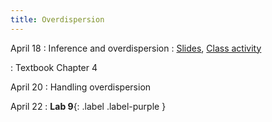```yaml
---
title: Overdispersion
---
```


April 18
: Inference and overdispersion
  : [Slides](https://sta279-s22.github.io/slides/lecture_28.html), [Class activity](https://sta279-s22.github.io/class_activities/ca_lecture_28.html)
  
: Textbook Chapter 4

April 20
: Handling overdispersion

April 22
: **Lab 9**{: .label .label-purple }